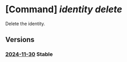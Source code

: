 # [Command] _identity delete_

Delete the identity.

## Versions

### [2024-11-30](/Resources/mgmt-plane/L3N1YnNjcmlwdGlvbnMve30vcmVzb3VyY2Vncm91cHMve30vcHJvdmlkZXJzL21pY3Jvc29mdC5tYW5hZ2VkaWRlbnRpdHkvdXNlcmFzc2lnbmVkaWRlbnRpdGllcy97fQ==/2024-11-30.xml) **Stable**

<!-- mgmt-plane /subscriptions/{}/resourcegroups/{}/providers/microsoft.managedidentity/userassignedidentities/{} 2024-11-30 -->
